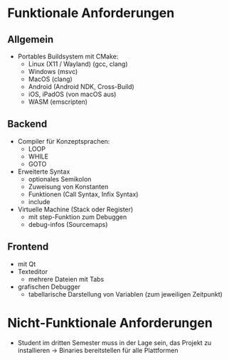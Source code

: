 
# Funktionale Anforderungen

## Allgemein
- Portables Buildsystem mit CMake:
	- Linux (X11 / Wayland) (gcc, clang)
	- Windows (msvc)
	- MacOS (clang)
	- Android (Android NDK, Cross-Build)
	- iOS, iPadOS (von macOS aus)
	- WASM (emscripten)

## Backend
- Compiler für Konzeptsprachen:
	- LOOP
	- WHILE
	- GOTO
- Erweiterte Syntax
	- optionales Semikolon
	- Zuweisung von Konstanten
	- Funktionen (Call Syntax, Infix Syntax)
	- include 
- Virtuelle Machine (Stack oder Register)
	- mit step-Funktion zum Debuggen
	- debug-infos (Sourcemaps)

## Frontend
- mit Qt
- Texteditor
	- mehrere Dateien mit Tabs
- grafischen Debugger
	- tabellarische Darstellung von Variablen (zum jeweiligen Zeitpunkt)

# Nicht-Funktionale Anforderungen
- Student im dritten Semester muss in der Lage sein, das Projekt zu installieren
	-> Binaries bereitstellen für alle Plattformen
